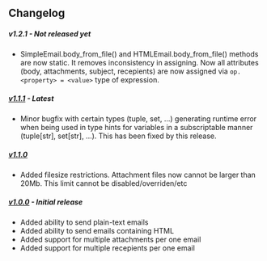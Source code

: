 ## Changelog

##### v1.2.1 - Not released yet

-   SimpleEmail.body_from_file() and HTMLEmail.body_from_file() methods are now static. It removes inconsistency in assigning. Now all attributes (body, attachments, subject, recepients) are now assigned via `op.<property> = <value>` type of expression.

##### [v1.1.1](https://github.com/NickolaiBeloguzov/manokit/releases/tag/v1.1.1) - Latest

-   Minor bugfix with certain types (tuple, set, ...) generating runtime error when being used in type hints for variables in a subscriptable manner (tuple[str], set[str], ...). This has been fixed by this release.

##### [v1.1.0](https://github.com/NickolaiBeloguzov/manokit/releases/tag/v1.1.1)

-   Added filesize restrictions. Attachment files now cannot be larger than 20Mb. This limit cannot be disabled/overriden/etc

##### [v1.0.0](https://github.com/NickolaiBeloguzov/manokit/releases/tag/v1.0.0) - Initial release

-   Added ability to send plain-text emails
-   Added ability to send emails containing HTML
-   Added support for multiple attachments per one email
-   Added support for multiple recepients per one email
